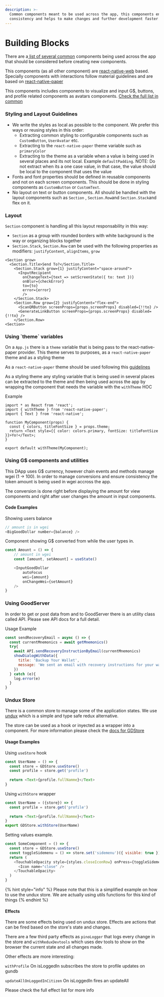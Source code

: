```yaml
---
description: >-
  Common components meant to be used across the app, this components ensure
  consistency and helps to make changes and further development faster.
---
```


# Building Blocks

There are a[ list of several common](https://github.com/GoodDollar/GoodBootstrap/tree/476866693c9280580dd32781bb88007a8347ed63/docs/docs/dapp/components/common.md) components being used across the app that should be considered before creating new components.

This components \(as all other component\) are [react-native-web](https://github.com/necolas/react-native-web) based. Specially components with interactions follow material guidelines and are based on [react-native-paper](https://reactnativepaper.com/)

This components includes components to visualize and input G$, buttons, and profile related components as avatars components. [Check the full list in common](https://github.com/GoodDollar/GoodBootstrap/tree/476866693c9280580dd32781bb88007a8347ed63/docs/docs/dapp/components/common.md)

### Styling and Layout Guidelines

* We write the styles as local as possible to the component. We prefer this ways or reusing styles in this order:
  * Extracting common styling to configurable components such as `CustomButton`, `UserAvatar` etc.
  * Extracting to the `react-native-paper` theme variable such as `primaryColor`
  * Extracting to the theme as a variable when a value is being used in several places and its not local. Example `defaultPadding`. NOTE: Do not extract when its a one case value, in that case, the value should be local to the component that uses the value
* Fonts and font properties should be defined in reusable components and not on each screen components. This should be done in styling components as `CustomButton` or `CustomText`.
* No layout on text or button components. All should be handled with the layout   components such as `Section` , `Section.Row`and `Section.Stack`and flex on it.

### Layout

`Section` component is handling all this layout responsability in this way:

* `Section` as a group with rounded borders with white background is the way or organizing blocks together
* `Section.Stack`, `Section.Row` can be used with the following properties as modifiers: `justifyContent`, `alignItems`, `grow`

```text
<Section grow>
  <Section.Title>Send To?</Section.Title>
    <Section.Stack grow={1} justifyContent="space-around">
      <InputRecipient
        onChangeText={text => setScreenState({ to: text })}
        onBlur={checkError}
        to={to}
        error={error}
        />
    </Section.Stack>
    <Section.Row grow={2} justifyContent="flex-end">
      <ScanQRButton screenProps={props.screenProps} disabled={!!to} />
      <GenerateLinkButton screenProps={props.screenProps} disabled={!!to} />
    </Section.Row>
<Section>
```

### Using \`theme\` variables

On a `App.js` there is a `theme` variable that is being pass to the react-native-paper provider. This theme serves to purposes, as a `react-native-paper` theme and as a styling theme

As a `react-native-paper` theme should be used following this [guidelines](https://callstack.github.io/react-native-paper/theming.html)

As a styling theme any styling variable that is being used in several places can be extracted to the theme and then being used across the app by wrapping the component that needs the variable with the `withTheme` HOC 

Example

```text
import * as React from 'react';
import { withTheme } from 'react-native-paper';
import { Text } from 'react-native';

function MyComponent(props) {
  const { colors, titleFontSize } = props.theme;
  return <Text style={{ color: colors.primary, fontSize: titleFontSize }}>Yo!</Text>;
}

export default withTheme(MyComponent);
```

### Using G$ components and utilities

This DApp uses G$ currency, however chain events and methods manage wgei \(1 -&gt; 100\). In order to manage conversions and ensure consistency the token amount is being used in wgei accross the app. 

The conversion is done right before displaying the amount for view components and right after user changes the amount in input components.

#### Code Examples

 Showing users balance

```javascript
// amount is in wgei
<BigGoodDollar number={balance} />
```

Component showing G$ converted from while the user types in.

```javascript
const Amount = () => {
    // amount in wgei
    const [amount, setAmount] = useState()

    <InputGoodDollar 
        autoFocus 
        wei={amount}
        onChangeWei={setAmount}
    />
}
```

### Using GoodServer

In order to get or post data from and to GoodServer there is an utility class called API. Please see API docs for a full detail.

Usage Example

```javascript
const sendRecoveryEmail = async () => {
  const currentMnemonics = await getMnemonics()
  try{
    await API.sendRecoveryInstructionByEmail(currentMnemonics)
    showDialogWithData({
      title: 'Backup Your Wallet',
      message: 'We sent an email with recovery instructions for your wallet'
    })
  } catch (e){
    log.error(e)
  }
}
```

### Undux Store

There is a common store to manage some of the application states. We use [undux](https://undux.org/) which is a simple and type safe redux alternative.

The store can be used as a hook or inyected as a wrapper into a component. For more information please check the [docs for GDStore]()

#### Usage Examples

Using `useStore` hook

```javascript
const UserName = () => {
  const store = GDStore.useStore()
  const profile = store.get('profile')
  
  return <Text>{profile.fullNamme}</Text>
}
```

Using `withStore` wrapper

```javascript
const UserName = ({store}) => {
  const profile = store.get('profile')
  
  return <Text>{profile.fullNamme}</Text>
}
export GDStore.withStore(UserName)
```

Setting values example. 

```javascript
const SomeComponent = () => {
  const store = GDStore.useStore()
  const toggleSidemenu = () => store.set('sidemenu')({ visible: true })
  return (
    <TouchableOpacity style={styles.closeIconRow} onPress={toggleSidemenu}>
      <Icon name="close" />
    </TouchableOpacity>
  )
}
```

{% hint style="info" %}
Please note that this is a simplified example on how to use the undux store. We are actually using utils functions for this kind of things
{% endhint %}

#### Effects

There are some effects being used on undux store. Effects are actions that can be fired based on the store's state and changes.

There are a few third party effects as `pinoLogger` that logs every change in the store and `withReduxDevtools` which uses dev tools to show on the browser the current state and all changes made.

Other effects are more interesting:

`withProfile`  On isLoggedIn subscribes the store to profile updates on gundb

`updateAllOnLoggedInCitizen` On isLoggedIn fires an updateAll

Please check the full effect list for more info



